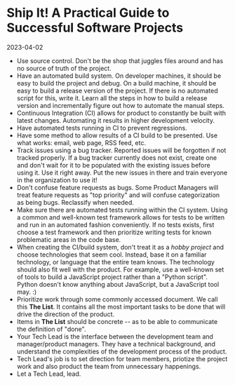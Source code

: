 # Ship It! A Practical Guide to Successful Software Projects

2023-04-02

- Use source control. Don't be the shop that juggles files around and has no source of truth of the project.
- Have an automated build system. On developer machines, it should be easy to build the project and debug. On a build machine, it should be easy to build a release version of the project. If there is no automated script for this, write it. Learn all the steps in how to build a release version and incrementally figure out how to automate the manual steps.
- Continuous Integration (CI) allows for product to constantly be built with latest changes. Automating it results in higher development velocity.
- Have automated tests running in CI to prevent regressions.
- Have some method to allow results of a CI build to be presented. Use what works: email, web page, RSS feed, etc.
- Track issues using a bug tracker. Reported issues will be forgotten if not tracked properly. If a bug tracker currently does not exist, create one and don't wait for it to be populated with the existing issues before using it. Use it right away. Put the new issues in there and train everyone in the organization to use it!
- Don't confuse feature requests as bugs. Some Product Managers will treat feature requests as "top priority" and will confuse categorization as being bugs. Reclassify when needed.
- Make sure there are automated tests running within the CI system. Using a common and well-known test framework allows for tests to be written and run in an automated fashion conveniently. If no tests exists, first choose a test framework and then prioritize writing tests for known problematic areas in the code base.
- When creating the CI/build system, don't treat it as a _hobby project_ and choose technologies that seem cool. Instead, base it on a familiar technology, or language that the entire team knows. The technology should also fit well with the product. For example, use a well-known set of tools to build a JavaScript project rather than a "Python script". Python doesn't know anything about JavaScript, but a JavaScript tool may. :)
- Prioritize work through some commonly accessed document. We call this **The List**. It contains all the most important tasks to be done that will drive the direction of the product.
- Items in **The List** should be concrete -- as to be able to communicate the definition of "done".
- Your Tech Lead is the interface between the development team and manager/product managers. They have a technical background, and understand the complexities of the development process of the product.
- Tech Lead's job is to set direction for team members, priotize the project work and also product the team from unnecessary happenings.
- Let a Tech Lead, lead.
